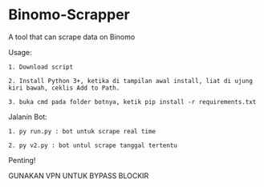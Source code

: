 # Binomo-Scrapper
A tool that can scrape data on Binomo

Usage:

    1. Download script

    2. Install Python 3+, ketika di tampilan awal install, liat di ujung kiri bawah, ceklis Add to Path. 
 
    3. buka cmd pada folder botnya, ketik pip install -r requirements.txt
    
 
 Jalanin Bot:
 
    1. py run.py : bot untuk scrape real time
    
    2. py v2.py : bot untul scrape tanggal tertentu
    
 
 Penting!
 
 GUNAKAN VPN UNTUK BYPASS BLOCKIR
